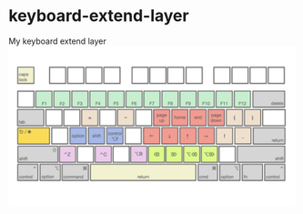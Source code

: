 # keyboard-extend-layer

My keyboard extend layer
![keyboard-extend-layer](./extend-layer.jpeg "keyboard-extend-layer")
